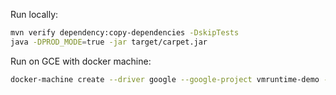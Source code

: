 Run locally:

```bash
mvn verify dependency:copy-dependencies -DskipTests
java -DPROD_MODE=true -jar target/carpet.jar
```

Run on GCE with docker machine:

```bash
docker-machine create --driver google --google-project vmruntime-demo --google-zone us-central1-a carpet01
```